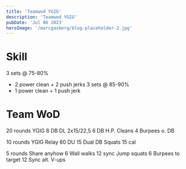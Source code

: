 ```yaml
---
title: 'Teamwod YGIG'
description: 'Teamwod YGIG'
pubDate: 'Jul 06 2023'
heroImage: '/marcgasberg/blog-placeholder-2.jpg'
---
```

# Skill
3 sets @ 75-80%
- 2 power clean + 2 push jerks
3 sets @ 85-90%
- 1 power clean + 1 push jerk

# Team WoD
20 rounds YGIG
8 DB DL 2x15/22,5
6 DB H.P. Cleans
4 Burpees o. DB

10 rounds YGIG Relay 
60 DU
15 Dual DB Squats
15 cal 

5 rounds Share anyhow
6 Wall walks 
12 sync Jump squats
6 Burpees to target
12 Sync alt. V-ups
